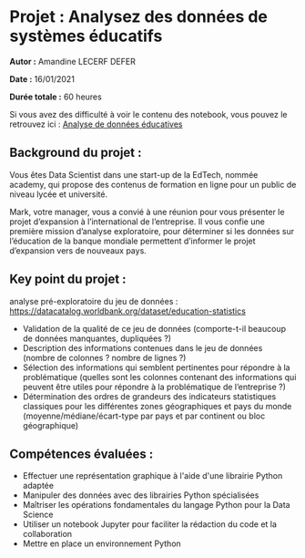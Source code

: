 # Projet : Analysez des données de systèmes éducatifs

**Autor :** Amandine LECERF DEFER

**Date :** 16/01/2021

**Durée totale :** 60 heures

Si vous avez des difficulté à voir le contenu des notebook, vous pouvez le retrouvez ici :
[Analyse de données éducatives](https://nbviewer.org/github/AmandineLecerfDefer/RNCP_DS_OC_P2_Analysez_des_donnees_de_systemes_educatifs/blob/main/P2_01_notebook.ipynb)

## Background du projet :

Vous êtes Data Scientist dans une start-up de la EdTech, nommée academy, qui propose des contenus de formation en ligne pour un public de niveau lycée et université.

Mark, votre manager, vous a convié à une réunion pour vous présenter le projet d’expansion à l’international de l’entreprise. Il vous confie une première mission d’analyse exploratoire, pour déterminer si les données sur l’éducation de la banque mondiale permettent d’informer le projet d’expansion vers de nouveaux pays.


## Key point du projet :
analyse pré-exploratoire du jeu de données : https://datacatalog.worldbank.org/dataset/education-statistics
- Validation de la qualité de ce jeu de données (comporte-t-il beaucoup de données manquantes, dupliquées ?)
- Description des informations contenues dans le jeu de données (nombre de colonnes ? nombre de lignes ?)
- Sélection des informations qui semblent pertinentes pour répondre à la problématique (quelles sont les colonnes contenant des informations qui peuvent être utiles pour répondre à la problématique de l’entreprise ?)
- Détermination des ordres de grandeurs des indicateurs statistiques classiques pour les différentes zones géographiques et pays du monde (moyenne/médiane/écart-type par pays et par continent ou bloc géographique)


## Compétences évaluées :
- Effectuer une représentation graphique à l'aide d'une librairie Python adaptée
- Manipuler des données avec des librairies Python spécialisées
- Maîtriser les opérations fondamentales du langage Python pour la Data Science
- Utiliser un notebook Jupyter pour faciliter la rédaction du code et la collaboration
- Mettre en place un environnement Python

